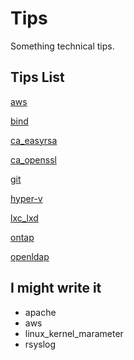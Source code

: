 # Tips
Something technical tips.
## Tips List

[aws](./aws/aws.md)

[bind](./bind.md)

[ca_easyrsa](./ca_easyrsa.md)

[ca_openssl](./ca_openssl.md)

[git](./git.md)

[hyper-v](./hyper-v.md)

[lxc_lxd](./lxc_lxd.md)

[ontap](./ontap.md)

[openldap](./openldap.md)
## I might write it
- apache
- aws
- linux_kernel_marameter
- rsyslog
